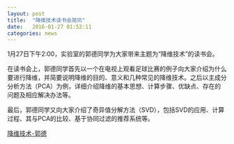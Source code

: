 ```yaml
---
layout: post
title:  "降维技术读书会简讯"
date:   2016-01-27 01:52:11
categories: news
---
```


1月27日下午2:00，实验室的郭德同学为大家带来主题为“降维技术”的读书会。

在读书会上，郭德同学首先以一个在电视上观看足球比赛的例子向大家介绍为什么要进行降维，并简要说明降维的目的、意义和几种常见的降维技术。之后以主成分分析方法（PCA）为例，详细介绍降维的基本思想、计算步骤、优缺点、存在的问题及相应解决办法等。

最后，郭德同学又向大家介绍了奇异值分解方法（SVD），包括SVD的应用、计算过程、其与PCA的比较、基于协同过滤的推荐系统等。

<a href ="{{site.url}}/files/2016-01-27-1.pptx">降维技术-郭德</a>
